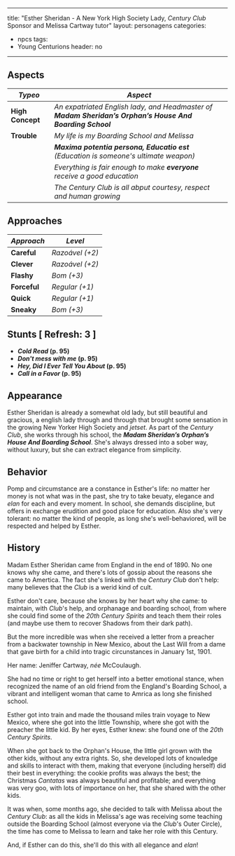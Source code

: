
---
title: "Esther Sheridan - A New York High Society Lady, _Century Club_ Sponsor and Melissa Cartway tutor"
layout: personagens
categories:
  - npcs 
tags:
  - Young Centurions
header: no
---


## Aspects

| ***Typeo***       | ***Aspect***                                                                              |
|------------------|--------------------------------------------------------------------------------------------|
| __High Concept__     | _An expatriated English lady, and Headmaster of __Madam Sheridan’s Orphan’s House And Boarding School___ |
| __Trouble__  | _My life is my Boarding School and Melissa_                                     |
|                  | ___Maxima potentia persona, Educatio est__ (Education is someone's ultimate weapon)_        |
|                  | _Everything is fair enough to make __everyone__ receive a good education_                  |
|                  | _The _Century Club_ is all abput courtesy, respect and  human growing_                      |

## Approaches

| ***Approach*** | ***Level***     |
|-----------------|-----------------|
| __Careful__   | _Razoável (+2)_ |
| __Clever__      | _Razoável (+2)_ |
| __Flashy__      | _Bom (+3)_      |
| __Forceful__    | _Regular (+1)_  |
| __Quick__       | _Regular (+1)_  |
| __Sneaky__      | _Bom (+3)_      |

## Stunts [ Refresh: 3 ]

+ ___Cold Read_ (p. 95)__
+ ___Don't mess with me_ (p. 95)__
+ ___Hey, Did I Ever Tell You About_ (p. 95)__
+ ___Call in a Favor_ (p. 95)__

## Appearance

Esther Sheridan is already a somewhat old lady, but still beautiful and gracious, a english lady through and through that brought some sensation in the growing New Yorker High Society and _jetset_. As part of the _Century Club_, she works through his school, the ___Madam Sheridan’s Orphan’s House And Boarding School___. She's always dressed into a sober way, without luxury, but she can extract elegance from simplicity.

## Behavior 

Pomp and circumstance are a constance in Esther's life: no matter her money is not what was in the past, she try to take beuaty, elegance and _elan_ for each and every moment. In school, she demands discipline, but offers in exchange erudition and good place for education. Also she's very tolerant: no matter the kind of people, as long she's well-behaviored, will be respected and helped by Esther.

## History

Madam Esther Sheridan came from England in the end of 1890. No one knows why she came, and there's lots of gossip about the reasons she came to Amertica. The fact she's linked with the _Century Club_ don't help: many believes that the _Club_ is a werid kind of cult.

Esther don't care, because she knows by her heart why she came: to maintain, with _Club_'s help, and orphanage and boarding school, from where she could find some of the _20th Century Spirits_ and teach them their roles (and maybe use them to recover Shadows from their dark path).

But the more incredible was when she received a letter from a preacher from a backwater township in New Mexico, about the Last Will from a dame that gave birth for a child into tragic circunstances in January 1st, 1901.

Her name: Jeniffer Cartway, _née_ McCoulaugh.

She had no time or right to get herself into a better emotional stance, when recognized the name of an old friend from the England's Boarding School, a vibrant and intelligent woman that came to Amrica as long she finished school. 

Esther got into train and made the thousand miles train voyage to New Mexico, where she got into the little Township, where she got with the preacher the little kid. By her eyes, Esther knew: she found one of the _20th Century Spirits_.

When she got back to the Orphan's House, the little girl grown with the other kids, without any extra rights. So, she developed lots of knowledge and skills to interact with them, making that everyone (including herself) did their best in everything: the cookie profits was always the best; the Christmas _Cantatas_ was always beautiful and profitable; and everything was very goo, with lots of importance on her, that she shared with the other kids.

It was when, some months ago, she decided to talk with Melissa about the _Century Club_: as all the kids in Melissa's age was receiving some teaching outside the Boarding School (almost everyone via the _Club_'s Outer Circle), the time has come to Melissa to learn and take her role with this Century.

And, if Esther can do this, she'll do this with all elegance and _elan_!
